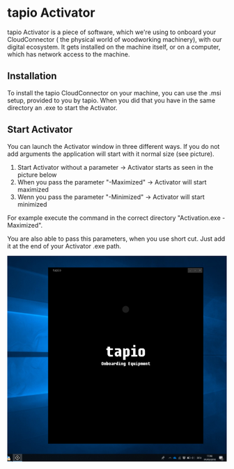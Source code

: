 
# tapio Activator

tapio Activator is a piece of software, which we're using to onboard your CloudConnector ( the physical world of woodworking machinery), with our digital ecosystem. It gets installed on the machine itself, or on a computer, which has network access to the machine.

## Installation

To install the tapio CloudConnector on your machine, you can use the .msi setup, provided to you by tapio. When you did that you have in the same directory an .exe to start the Activator.

## Start Activator

You can launch the Activator window in three different ways. If you do not add arguments the application will start with it normal size (see picture).

1. Start Activator without a parameter -> Activator starts as seen in the picture below
2. When you pass the parameter "-Maximized" -> Activator will start maximized
3. Wenn you pass the parameter "-Minimized" -> Activator will start minimized

For example execute the command in the correct directory "Activation.exe -Maximized".

You are also able to pass this parameters, when you use short cut. Just add it at the end of your Activator .exe path.

![Active](../../../../static/img/docs/activator-normal-size.zip.png)

